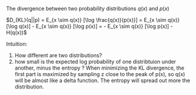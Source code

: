 The divergence between two probability distributions $q(x)$ and $p(x)$

$D_{KL}(q||p) = E_{x \sim q(x)} [\log \frac{q(x)}{p(x)}] = E_{x \sim q(x)} [\log q(x)] - E_{x \sim q(x)} [\log p(x)] = - E_{x \sim q(x)} [\log p(x)] - H(q(x))$

Intuition:
1. How different are two distributions?
2. how small is the expected log probability of one distribtuion under another, minus the entropy ? When minimizing the KL divergence, the first part is maximized by sampling z close to the peak of p(x), so q(x) will be almost like a delta function. The entropy will spread out more the distribution. 

